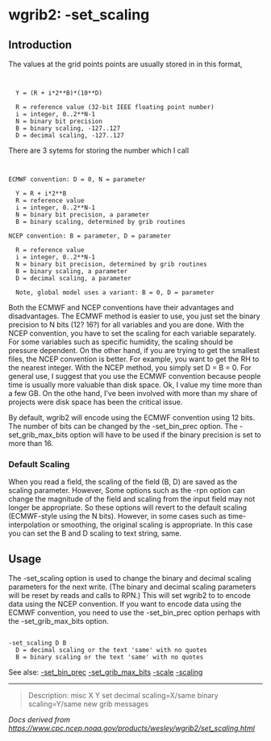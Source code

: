 # wgrib2: -set_scaling

## Introduction

The values at the grid points points are usually stored in in this format,

```


  Y = (R + i*2**B)*(10**D)

  R = reference value (32-bit IEEE floating point number)
  i = integer, 0..2**N-1
  N = binary bit precision
  B = binary scaling, -127..127
  D = decimal scaling, -127..127

```

There are 3 sytems for storing the number which I call

```


ECMWF convention: D = 0, N = parameter

  Y = R + i*2**B
  R = reference value
  i = integer, 0..2**N-1
  N = binary bit precision, a parameter
  B = binary scaling, determined by grib routines

NCEP convention: B = parameter, D = parameter

  R = reference value
  i = integer, 0..2**N-1
  N = binary bit precision, determined by grib routines
  B = binary scaling, a parameter
  D = decimal scaling, a parameter

  Note, global model uses a variant: B = 0, D = parameter

```

Both the ECMWF and NCEP conventions have their advantages and
disadvantages. The ECMWF method is easier to use, you just
set the binary precision to N bits (12? 16?) for all variables
and you are done. With the NCEP convention, you have to
set the scaling for each variable separately. For some variables
such as specific humidity, the scaling should be pressure
dependent. On the other hand, if you are trying to get the smallest
files, the NCEP convention is better. For example, you want to
get the RH to the nearest integer. With the NCEP method, you simply
set D = B = 0. For general use, I suggest that you use the ECMWF
convention because people time is usually more valuable than disk space.
Ok, I value my time more than a few GB. On the othe hand, I've been
involved with more than my share of projects were disk space
has been the critical issue.

By default, wgrib2 will encode using the ECMWF convention using 12 bits.
The number of bits can be changed by the -set_bin_prec option.
The -set_grib_max_bits option will have to be
used if the binary precision is set to more than 16.

### Default Scaling

When you read a field, the scaling of the field (B, D) are saved as
the scaling parameter. However, Some options such as
the -rpn option can
change the magnitude of the field and scaling from the
input field may not longer be appropriate. So these
options will revert to the default scaling (ECMWF-style using
the N bits). However, in some cases such as time-interpolation
or smoothing, the original scaling is appropriate. In this
case you can set the B and D scaling to text string, same.

## Usage

The -set_scaling option is used to
change the binary and decimal scaling parameters for the next
write. (The binary and decimal scaling parameters will be
reset by reads and calls to RPN.) This will set wgrib2 to
to encode data using the NCEP convention. If you want to
encode data using the ECMWF convention, you need to use
the -set_bin_prec option perhaps with the
-set_grib_max_bits option.

```

-set_scaling D B
  D = decimal scaling or the text 'same' with no quotes
  B = binary scaling or the text 'same' with no quotes

```

See alse:
[-set_bin_prec](set_bin_prec.md)
[-set_grib_max_bits](set_grib_max_bits.md)
[-scale](scale.md)
[-scaling](scaling.md)

---

> Description: misc X Y set decimal scaling=X/same binary scaling=Y/same new grib messages

_Docs derived from <https://www.cpc.ncep.noaa.gov/products/wesley/wgrib2/set_scaling.html>_
